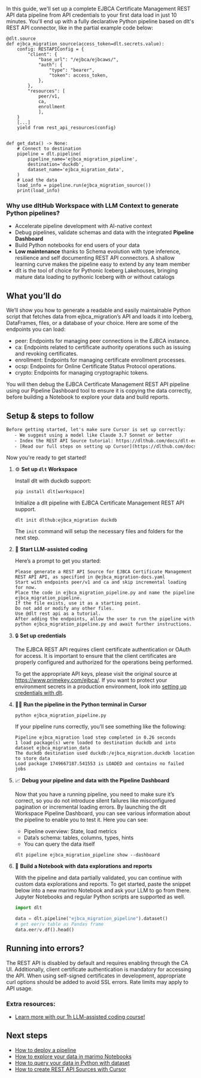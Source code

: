 In this guide, we'll set up a complete EJBCA Certificate Management REST API data pipeline from API credentials to your first data load in just 10 minutes. You'll end up with a fully declarative Python pipeline based on dlt's REST API connector, like in the partial example code below:

```python-outcome
@dlt.source
def ejbca_migration_source(access_token=dlt.secrets.value):
    config: RESTAPIConfig = {
        "client": {
            "base_url": "/ejbca/ejbcaws/",
            "auth": {
                "type": "bearer",
                "token": access_token,
            },
        },
        "resources": [
            peer/v1,
            ca,
            enrollment
            ],
    }
    [...]
    yield from rest_api_resources(config)


def get_data() -> None:
    # Connect to destination
    pipeline = dlt.pipeline(
        pipeline_name='ejbca_migration_pipeline',
        destination='duckdb',
        dataset_name='ejbca_migration_data', 
    )
    # Load the data
    load_info = pipeline.run(ejbca_migration_source())
    print(load_info) 
```

### Why use dltHub Workspace with LLM Context to generate Python pipelines?

- Accelerate pipeline development with AI-native context
- Debug pipelines, validate schemas and data with the integrated **Pipeline Dashboard**
- Build Python notebooks for end users of your data
- **Low maintenance** thanks to Schema evolution with type inference, resilience and self documenting REST API connectors. A shallow learning curve makes the pipeline easy to extend by any team member
- dlt is the tool of choice for Pythonic Iceberg Lakehouses, bringing mature data loading to pythonic Iceberg with or without catalogs

## What you’ll do

We’ll show you how to generate a readable and easily maintainable Python script that fetches data from ejbca_migration’s API and loads it into Iceberg, DataFrames, files, or a database of your choice. Here are some of the endpoints you can load:

- peer: Endpoints for managing peer connections in the EJBCA instance.
- ca: Endpoints related to certificate authority operations such as issuing and revoking certificates.
- enrollment: Endpoints for managing certificate enrollment processes.
- ocsp: Endpoints for Online Certificate Status Protocol operations.
- crypto: Endpoints for managing cryptographic tokens.

You will then debug the EJBCA Certificate Management REST API pipeline using our Pipeline Dashboard tool to ensure it is copying the data correctly, before building a Notebook to explore your data and build reports.

## Setup & steps to follow

```default
Before getting started, let's make sure Cursor is set up correctly:
   - We suggest using a model like Claude 3.7 Sonnet or better
   - Index the REST API Source tutorial: https://dlthub.com/docs/dlt-ecosystem/verified-sources/rest_api/ and add it to context as **@dlt rest api**
   - [Read our full steps on setting up Cursor](https://dlthub.com/docs/dlt-ecosystem/llm-tooling/cursor-restapi#23-configuring-cursor-with-documentation)
```

Now you're ready to get started!

1. ⚙️ **Set up `dlt` Workspace**
    
    Install dlt with duckdb support:
    ```shell
    pip install dlt[workspace]
    ```

    Initialize a dlt pipeline with EJBCA Certificate Management REST API support.
    ```shell
    dlt init dlthub:ejbca_migration duckdb
    ```

    The `init` command will setup the necessary files and folders for the next step.
    
2. 🤠 **Start LLM-assisted coding**
    
    Here’s a prompt to get you started:
    
    ```prompt
    Please generate a REST API Source for EJBCA Certificate Management REST API API, as specified in @ejbca_migration-docs.yaml 
    Start with endpoints peer/v1 and ca and skip incremental loading for now. 
    Place the code in ejbca_migration_pipeline.py and name the pipeline ejbca_migration_pipeline. 
    If the file exists, use it as a starting point. 
    Do not add or modify any other files. 
    Use @dlt rest api as a tutorial. 
    After adding the endpoints, allow the user to run the pipeline with python ejbca_migration_pipeline.py and await further instructions.
    ```

    
3. 🔒 **Set up credentials** 
    
    The EJBCA REST API requires client certificate authentication or OAuth for access. It is important to ensure that the client certificates are properly configured and authorized for the operations being performed.
    
    To get the appropriate API keys, please visit the original source at https://www.primekey.com/ejbca/.
    If you want to protect your environment secrets in a production environment, look into [setting up credentials with dlt](https://dlthub.com/docs/walkthroughs/add_credentials).
    
4. 🏃‍♀️ **Run the pipeline in the Python terminal in Cursor**
    
    ```shell
    python ejbca_migration_pipeline.py
    ```
    
    If your pipeline runs correctly, you’ll see something like the following:
    
    ```shell
    Pipeline ejbca_migration load step completed in 0.26 seconds
    1 load package(s) were loaded to destination duckdb and into dataset ejbca_migration_data
    The duckdb destination used duckdb:/ejbca_migration.duckdb location to store data
    Load package 1749667187.541553 is LOADED and contains no failed jobs
    ```
    
5. 📈 **Debug your pipeline and data with the Pipeline Dashboard**

    Now that you have a running pipeline, you need to make sure it’s correct, so you do not introduce silent failures like misconfigured pagination or incremental loading errors. By launching the dlt Workspace Pipeline Dashboard, you can see various information about the pipeline to enable you to test it. Here you can see:
    - Pipeline overview: State, load metrics
    - Data’s schema: tables, columns, types, hints
    - You can query the data itself
    
    ```shell
    dlt pipeline ejbca_migration_pipeline show --dashboard
    ```
    
6. 🐍 **Build a Notebook with data explorations and reports**

    With the pipeline and data partially validated, you can continue with custom data explorations and reports. To get started, paste the snippet below into a new marimo Notebook and ask your LLM to go from there. Jupyter Notebooks and regular Python scripts are supported as well.

    
    ```python
    import dlt

   data = dlt.pipeline("ejbca_migration_pipeline").dataset()
   # get eer/v table as Pandas frame
   data.eer/v.df().head()
    ```

## Running into errors?

The REST API is disabled by default and requires enabling through the CA UI. Additionally, client certificate authentication is mandatory for accessing the API. When using self-signed certificates in development, appropriate curl options should be added to avoid SSL errors. Rate limits may apply to API usage.

### Extra resources:

- [Learn more with our 1h LLM-assisted coding course!](https://www.youtube.com/watch?v=GGid70rnJuM)

## Next steps

- [How to deploy a pipeline](https://dlthub.com/docs/walkthroughs/deploy-a-pipeline)
- [How to explore your data in marimo Notebooks](https://dlthub.com/docs/general-usage/dataset-access/marimo)
- [How to query your data in Python with dataset](https://dlthub.com/docs/general-usage/dataset-access/dataset)
- [How to create REST API Sources with Cursor](https://dlthub.com/docs/dlt-ecosystem/llm-tooling/cursor-restapi)